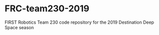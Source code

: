 # FRC-team230-2019
FIRST Robotics Team 230 code repository for the 2019 Destination Deep Space season
